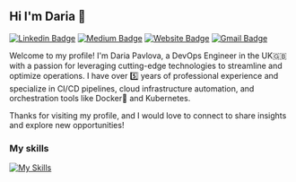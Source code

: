 ## Hi I'm Daria 👋

[![Linkedin Badge](https://img.shields.io/badge/-dariapavlova-blue?style=flat&logo=Linkedin&logoColor=white&link=https://www.linkedin.com/in/pavlova-b-daria/)](https://www.linkedin.com/in/pavlova-b-daria/)
[![Medium Badge](https://img.shields.io/badge/-@dariaops-000000?style=flat&labelColor=000000&logo=Medium&link=https://medium.com/@dariaops)](https://medium.com/@dariaops)
[![Website Badge](https://img.shields.io/badge/-pavlovadaria-47CCCC?style=flat&logo=Google-Chrome&logoColor=white&link=https://pavlova-daria.pp.ua)](https://pavlova-daria.pp.ua)
[![Gmail Badge](https://img.shields.io/badge/-pavlova.d.borisovna-c14438?style=flat&logo=Gmail&logoColor=white&link=mailto:pavlova.d.borisovna@gmail.com)](mailto:pavlova.d.borisovna@gmail.com)

Welcome to my profile! I'm Daria Pavlova, a DevOps Engineer in the UK🇬🇧 with a passion for leveraging cutting-edge technologies to streamline and optimize operations. I have over 5️⃣ years of professional experience and specialize in CI/CD pipelines, cloud infrastructure automation, and orchestration tools like Docker🐳 and Kubernetes.

Thanks for visiting my profile, and I would love to connect to share insights and explore new opportunities!

### My skills
[![My Skills](https://skillicons.dev/icons?i=aws,gcp,azure,linux,debian,ubuntu,windows,bash,python,git,github,gitlab,bitbucket,jenkins,docker,kubernetes,terraform,ansible,nginx,redis,mysql,postgres,elasticsearch,grafana,prometheus)](https://skillicons.dev)
